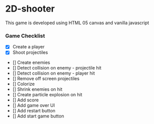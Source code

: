 # 2D-shooter
This game is developed using HTML 05 canvas and vanilla javascript

### Game Checklist

- [X] Create a player 
- [X] Shoot projectiles
- [] Create enemies
- [] Detect collision on enemy - projectile hit
- [] Detect collision on enemy - player hit
- [] Remove off screen projectiles
- [] Colorize
- [] Shrink enemies on hit
- [] Create particle explosion on hit
- [] Add score
- [] Add game over UI
- [] Add restart button 
- [] Add start game button


